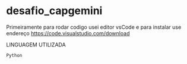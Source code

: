 # desafio_capgemini

Primeiramente para rodar codigo usei editor vsCode e para instalar use endereço https://code.visualstudio.com/download

LINGUAGEM UTILIZADA

    Python

